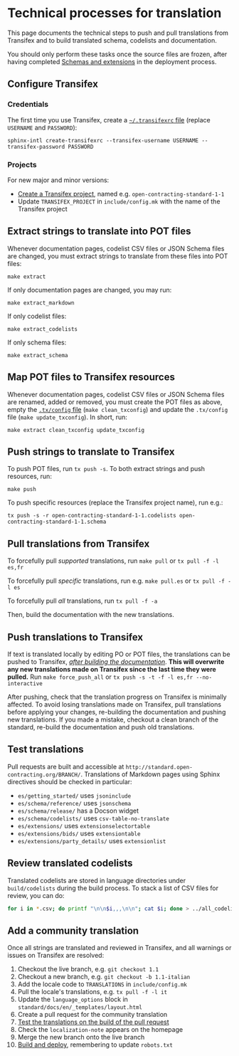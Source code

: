 # Technical processes for translation

This page documents the technical steps to push and pull translations from Transifex and to build translated schema, codelists and documentation.

You should only perform these tasks once the source files are frozen, after having completed [Schemas and extensions](../../technical/deployment#schemas-and-extensions) in the deployment process.

## Configure Transifex

### Credentials

The first time you use Transifex, create a [`~/.transifexrc` file](https://docs.transifex.com/client/client-configuration#~/-transifexrc) (replace `USERNAME` and `PASSWORD`):

```shell
sphinx-intl create-transifexrc --transifex-username USERNAME --transifex-password PASSWORD
```

### Projects

For new major and minor versions:

* [Create a Transifex project](https://www.transifex.com/OpenDataServices/), named e.g. `open-contracting-standard-1-1`
* Update `TRANSIFEX_PROJECT` in `include/config.mk` with the name of the Transifex project

## Extract strings to translate into POT files

Whenever documentation pages, codelist CSV files or JSON Schema files are changed, you must extract strings to translate from these files into POT files:

```shell
make extract
```

If only documentation pages are changed, you may run:

```shell
make extract_markdown
```

If only codelist files:

```shell
make extract_codelists
```

If only schema files:

```shell
make extract_schema
```

## Map POT files to Transifex resources

Whenever documentation pages, codelist CSV files or JSON Schema files are renamed, added or removed, you must create the POT files as above, empty the [`.tx/config` file](https://docs.transifex.com/client/client-configuration#-tx/config) (`make clean_txconfig`) and update the `.tx/config` file (`make update_txconfig`). In short, run:

```shell
make extract clean_txconfig update_txconfig
```

## Push strings to translate to Transifex

To push POT files, run `tx push -s`. To both extract strings and push resources, run:

```shell
make push
```

To push specific resources (replace the Transifex project name), run e.g.:

```shell
tx push -s -r open-contracting-standard-1-1.codelists open-contracting-standard-1-1.schema
```

## Pull translations from Transifex

To forcefully pull *supported* translations, run `make pull` or `tx pull -f -l es,fr`

To forcefully pull *specific* translations, run e.g. `make pull.es` or `tx pull -f -l es`

To forcefully pull *all* translations, run `tx pull -f -a`

Then, build the documentation with the new translations.

## Push translations to Transifex

If text is translated locally by editing PO or POT files, the translations can be pushed to Transifex, [*after building the documentation*](../../technical/build). **This will overwrite any new translations made on Transifex since the last time they were pulled.** Run `make force_push_all` or `tx push -s -t -f -l es,fr --no-interactive`

After pushing, check that the translation progress on Transifex is minimally affected. To avoid losing translations made on Transifex, pull translations before applying your changes, re-building the documentation and pushing new translations. If you made a mistake, checkout a clean branch of the standard, re-build the documentation and push old translations.

## Test translations

Pull requests are built and accessible at `http://standard.open-contracting.org/BRANCH/`. Translations of Markdown pages using Sphinx directives should be checked in particular:

* `es/getting_started/` uses `jsoninclude`
* `es/schema/reference/` uses `jsonschema`
* `es/schema/release/` has a Docson widget
* `es/schema/codelists/` uses `csv-table-no-translate`
* `es/extensions/` uses `extensionselectortable`
* `es/extensions/bids/` uses `extensiontable`
* `es/extensions/party_details/` uses `extensionlist`

## Review translated codelists

Translated codelists are stored in language directories under `build/codelists` during the build process. To stack a list of CSV files for review, you can do:

```bash
for i in *.csv; do printf "\n\n$i,,,\n\n"; cat $i; done > ../all_codelists.csv
```

## Add a community translation

Once all strings are translated and reviewed in Transifex, and all warnings or issues on Transifex are resolved:

1. Checkout the live branch, e.g. `git checkout 1.1`
1. Checkout a new branch, e.g. `git checkout -b 1.1-italian`
1. Add the locale code to `TRANSLATIONS` in `include/config.mk`
1. Pull the locale's translations, e.g. `tx pull -f -l it`
1. Update the `language_options` block in `standard/docs/en/_templates/layout.html`
1. Create a pull request for the community translation
1. [Test the translations on the build of the pull request](#test-translations)
1. Check the `localization-note` appears on the homepage
1. Merge the new branch onto the live branch
1. [Build and deploy](../../technical/deployment#build-and-deploy), remembering to update `robots.txt`
